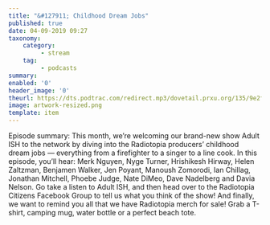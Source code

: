 ```yaml
---
title: "&#127911; Childhood Dream Jobs"
published: true
date: 04-09-2019 09:27
taxonomy:
    category:
         - stream
    tag:
         - podcasts
summary:
enabled: '0'
header_image: '0'
theurl: https://dts.podtrac.com/redirect.mp3/dovetail.prxu.org/135/9e2fe865-e558-43ba-92ad-3adf0e9198a0/16_Dream_Career_as_a_Kid_full.mp3
image: artwork-resized.png
template: item
---
```

 
Episode summary: This month, we’re welcoming our brand-new show Adult ISH to the network by diving into the Radiotopia producers’ childhood dream jobs — everything from a firefighter to a singer to a line cook. In this episode, you’ll hear: Merk Nguyen, Nyge Turner, Hrishikesh Hirway, Helen Zaltzman, Benjamen Walker, Jen Poyant, Manoush Zomorodi, Ian Chillag, Jonathan Mitchell, Phoebe Judge, Nate DiMeo, Dave Nadelberg and Davia Nelson. Go take a listen to Adult ISH, and then head over to the Radiotopia Citizens Facebook Group to tell us what you think of the show! And finally, we want to remind you all that we have Radiotopia merch for sale! Grab a T-shirt, camping mug, water bottle or a perfect beach tote.
